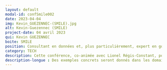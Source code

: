 ```yaml
---
layout: default
modal-id: confSmile002
date: 2023-04-04
img: Kevin_GUEZENNEC-(SMILE).jpg
alt: Kevin-Guezennec (SMILE)
project-date: 04 avril 2023
qui: Kevin GUEZENNEC
boite: SMILE
position: Consultant en données et, plus particulièrement, expert en gouvernance des données. <br>
category: TECH
description: Cette conférence, co-animée avec Lionel Régis-Constant, portera sur les biais cognitifs dans la gestion des données. Typiquement comment les biais cognitifs peuvent influencer la collecte, l'analyse et la prise de décision basée sur les données..
description-longue : Des exemples concrets seront donnés dans les domaines de la marine et de l'agroalimentaire pour montrer comment ces biais cognitifs peuvent avoir un impact négatif dans des projets IoT. Par exemple, dans le domaine maritime, on verra comment les biais cognitifs peuvent entraîner une sous-estimation des risques liés à l'utilisation d'IoT à bord des navires et comment cela peut causer des erreurs de calcul. Dans l'agroalimentaire, on verra comment les biais cognitifs peuvent entraîner une sur-estimation des résultats de l'utilisation de l'IoT dans les cultures.
---
```


